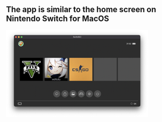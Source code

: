 ## The app is similar to the home screen on Nintendo Switch for MacOS

<img src="https://github.com/kotleni/switchlikeui-swift/raw/master/screenshot.png" width=390></img>

